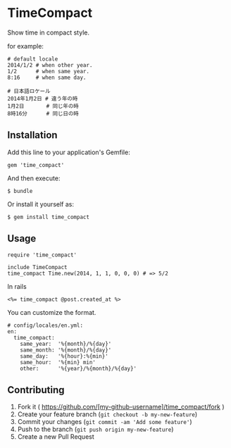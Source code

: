 # TimeCompact

Show time in compact style.

for example:

    # default locale
    2014/1/2 # when other year.
    1/2      # when same year.
    8:16     # when same day.

    # 日本語ロケール
    2014年1月2日 # 違う年の時
    1月2日       # 同じ年の時
    8時16分      # 同じ日の時

## Installation

Add this line to your application's Gemfile:

    gem 'time_compact'

And then execute:

    $ bundle

Or install it yourself as:

    $ gem install time_compact

## Usage

    require 'time_compact'

    include TimeCompact
    time_compact Time.new(2014, 1, 1, 0, 0, 0) # => 5/2

In rails

    <%= time_compact @post.created_at %>

You can customize the format.

    # config/locales/en.yml:
    en:
      time_compact:
        same_year:  '%{month}/%{day}'
        same_month: '%{month}/%{day}'
        same_day:   '%{hour}:%{min}'
        same_hour:  '%{min} min'
        other:      '%{year}/%{month}/%{day}'

## Contributing

1. Fork it ( https://github.com/[my-github-username]/time_compact/fork )
2. Create your feature branch (`git checkout -b my-new-feature`)
3. Commit your changes (`git commit -am 'Add some feature'`)
4. Push to the branch (`git push origin my-new-feature`)
5. Create a new Pull Request

